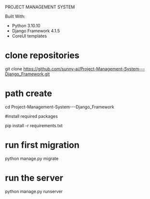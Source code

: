 PROJECT MANAGEMENT SYSTEM

Built With:

* Python 3.10.10
* Django Framework 4.1.5
* CoreUI templates


# clone repositories
  
  git clone https://github.com/sunny-ai/Project-Management-System---Django_Framework.git
  
# path create
  
  cd Project-Management-System---Django_Framework
  
#install required packages

  pip install -r requirements.txt 

# run first migration

  python manage.py migrate 

# run the server

  python manage.py runserver 
